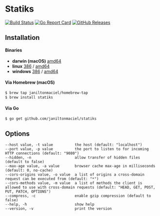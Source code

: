 # Statiks
[![Build Status](https://travis-ci.org/janiltonmaciel/statiks.svg?branch=master)](https://travis-ci.org/janiltonmaciel/statiks)
[![Go Report Card](https://goreportcard.com/badge/github.com/janiltonmaciel/statiks)](https://goreportcard.com/report/github.com/janiltonmaciel/statiks)
[![GitHub Releases](https://img.shields.io/github/release/janiltonmaciel/statiks.svg)](https://github.com/janiltonmaciel/statiks/releases)

## Installation

#### Binaries

- **darwin (macOS)** [amd64](https://github.com/janiltonmaciel/statiks/releases/download/0.1.0/statiks_0.1.0_macOS_amd64.tar.gz)
- **linux** [386](https://github.com/janiltonmaciel/statiks/releases/download/0.1.0/statiks_0.1.0_linux_386.tar.gz) / [amd64](https://github.com/janiltonmaciel/statiks/releases/download/0.1.0/statiks_0.1.0_linux_amd64.tar.gz)
- **windows** [386](https://github.com/janiltonmaciel/statiks/releases/download/0.1.0/statiks_0.1.0_windows_386.zip) / [amd64](https://github.com/janiltonmaciel/statiks/releases/download/0.1.0/statiks_0.1.0_windows_amd64.zip)

#### Via Homebrew (macOS)
```bash
$ brew tap janiltonmaciel/homebrew-tap
$ brew install statiks
```

#### Via Go

```bash
$ go get github.com/janiltonmaciel/statiks
```


## Options
    --host value, -t value          the host (default: "localhost")
    --port value, -p value          the port to listen to for incoming HTTP connections (default: "9080")
    --hidden, -n                    allow transfer of hidden files (default to false)
    --max-age value, -a value       browser cache max-age in milliseconds (default: 0, no-cache)
    --cors-origins value, -o value  a list of origins a cross-domain request can be executed from (default: "*")
    --cors-methods value, -m value  a list of methods the client is allowed to use with cross-domain requests (default: "HEAD, GET, POST, PUT, PATCH, OPTIONS")
    --compress, -c                  enable gzip compression (default to false)
    --help, -h                      show help
    --version, -v                   print the version
